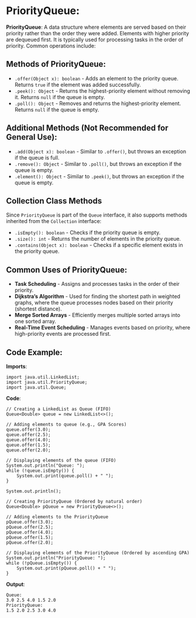 # PriorityQueue:
**PriorityQueue**: A data structure where elements are served based on their priority rather than the order they were added. Elements with higher priority are dequeued first. It is typically used for processing tasks in the order of priority. Common operations include:

## Methods of PriorityQueue:
- `.offer(Object x): boolean` - Adds an element to the priority queue. Returns `true` if the element was added successfully.
- `.peek(): Object` - Returns the highest-priority element without removing it. Returns `null` if the queue is empty.
- `.poll(): Object` - Removes and returns the highest-priority element. Returns `null` if the queue is empty.

## Additional Methods (Not Recommended for General Use):
- `.add(Object x): boolean` - Similar to `.offer()`, but throws an exception if the queue is full.
- `.remove(): Object` - Similar to `.poll()`, but throws an exception if the queue is empty.
- `.element(): Object` - Similar to `.peek()`, but throws an exception if the queue is empty.

## Collection Class Methods
Since `PriorityQueue` is part of the `Queue` interface, it also supports methods inherited from the `Collection` interface:
- `.isEmpty(): boolean` - Checks if the priority queue is empty.
- `.size(): int` - Returns the number of elements in the priority queue.
- `.contains(Object x): boolean` - Checks if a specific element exists in the priority queue.

## Common Uses of PriorityQueue:
- **Task Scheduling** - Assigns and processes tasks in the order of their priority.
- **Dijkstra’s Algorithm** - Used for finding the shortest path in weighted graphs, where the queue processes nodes based on their priority (shortest distance).
- **Merge Sorted Arrays** - Efficiently merges multiple sorted arrays into one sorted array.
- **Real-Time Event Scheduling** - Manages events based on priority, where high-priority events are processed first.

## Code Example:

**Imports**:
```
import java.util.LinkedList;
import java.util.PriorityQueue;
import java.util.Queue;
```

**Code**:
```
// Creating a LinkedList as Queue (FIFO)
Queue<Double> queue = new LinkedList<>();

// Adding elements to queue (e.g., GPA Scores)
queue.offer(3.0);
queue.offer(2.5);
queue.offer(4.0);
queue.offer(1.5);
queue.offer(2.0);

// Displaying elements of the queue (FIFO)
System.out.println("Queue: ");
while (!queue.isEmpty()) {
    System.out.print(queue.poll() + " ");
}

System.out.println();

// Creating PriorityQueue (Ordered by natural order)
Queue<Double> pQueue = new PriorityQueue<>();

// Adding elements to the PriorityQueue
pQueue.offer(3.0);
pQueue.offer(2.5);
pQueue.offer(4.0);
pQueue.offer(1.5);
pQueue.offer(2.0);

// Displaying elements of the PriorityQueue (Ordered by ascending GPA)
System.out.println("PriorityQueue: ");
while (!pQueue.isEmpty()) {
    System.out.print(pQueue.poll() + " ");
}
```

**Output**:
```
Queue: 
3.0 2.5 4.0 1.5 2.0 
PriorityQueue: 
1.5 2.0 2.5 3.0 4.0 
```